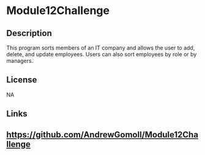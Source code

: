 # Module12Challenge

## Description
This program sorts members of an IT company and allows the user to add, delete, and update employees. Users can also sort employees by role or by managers.


## License

NA

## Links
https://github.com/AndrewGomoll/Module12Challenge
---
